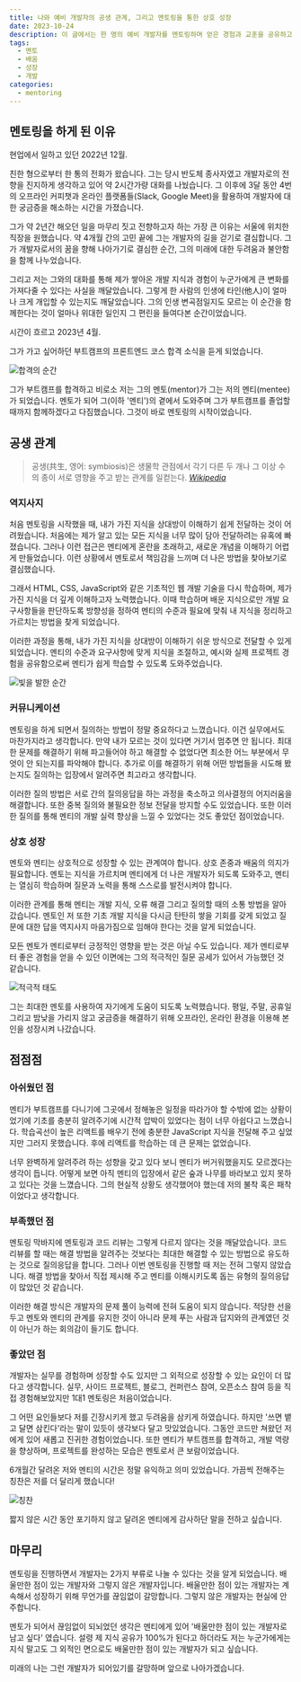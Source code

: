 ```yaml
---
title: 나와 예비 개발자의 공생 관계, 그리고 멘토링을 통한 상호 성장
date: 2023-10-24
description: 이 글에서는 한 명의 예비 개발자를 멘토링하며 얻은 경험과 교훈을 공유하고자 합니다.
tags:
  - 멘토
  - 배움
  - 성장
  - 개발
categories:
  - mentoring
---
```


## 멘토링을 하게 된 이유

현업에서 일하고 있던 2022년 12월.

친한 형으로부터 한 통의 전화가 왔습니다. 그는 당시 반도체 종사자였고 개발자로의 전향을 진지하게 생각하고 있어 약 2시간가량 대화를 나눴습니다. 그 이후에 3달 동안 4번의 오프라인 커피챗과 온라인 플랫폼들(Slack, Google Meet)을 활용하여 개발자에 대한 궁금증을 해소하는 시간을 가졌습니다.

그가 약 2년간 해오던 일을 마무리 짓고 전향하고자 하는 가장 큰 이유는 서울에 위치한 직장을 원했습니다. 약 4개월 간의 고민 끝에 그는 개발자의 길을 걷기로 결심합니다. 그가 개발자로서의 꿈을 향해 나아가기로 결심한 순간, 그의 미래에 대한 두려움과 불안함을 함께 나누었습니다.

그리고 저는 그와의 대화를 통해 제가 쌓아온 개발 지식과 경험이 누군가에게 큰 변화를 가져다줄 수 있다는 사실을 깨달았습니다. 그렇게 한 사람의 인생에 타인(他人)이 얼마나 크게 개입할 수 있는지도 깨달았습니다. 그의 인생 변곡점일지도 모르는 이 순간을 함께한다는 것이 얼마나 위대한 일인지 그 편린을 들여다본 순간이었습니다.

시간이 흐르고 2023년 4월.

그가 가고 싶어하던 부트캠프의 프론트엔드 코스 합격 소식을 듣게 되었습니다.

![합격의 순간](photo01.png)

그가 부트캠프를 합격하고 비로소 저는 그의 멘토(mentor)가 그는 저의 멘티(mentee)가 되었습니다. 멘토가 되어 그(이하 '멘티')의 곁에서 도와주며 그가 부트캠프를 졸업할 때까지 함께하겠다고 다짐했습니다. 그것이 바로 멘토링의 시작이었습니다.

## 공생 관계

> 공생(共生, 영어: symbiosis)은 생물학 관점에서 각기 다른 두 개나 그 이상 수의 종이 서로 영향을 주고 받는 관계를 일컫는다. <cite>[Wikipedia](https://ko.wikipedia.org/wiki/%EA%B3%B5%EC%83%9D)</cite>

### 역지사지

처음 멘토링을 시작했을 때, 내가 가진 지식을 상대방이 이해하기 쉽게 전달하는 것이 어려웠습니다. 처음에는 제가 알고 있는 모든 지식을 너무 많이 담아 전달하려는 유혹에 빠졌습니다. 그러나 이런 접근은 멘티에게 혼란을 초래하고, 새로운 개념을 이해하기 어렵게 만들었습니다. 이런 상황에서 멘토로서 책임감을 느끼며 더 나은 방법을 찾아보기로 결심했습니다.

그래서 HTML, CSS, JavaScript와 같은 기초적인 웹 개발 기술을 다시 학습하며, 제가 가진 지식을 더 깊게 이해하고자 노력했습니다. 이때 학습하며 배운 지식으로만 개발 요구사항들을 판단하도록 방향성을 정하여 멘티의 수준과 필요에 맞춰 내 지식을 정리하고 가르치는 방법을 찾게 되었습니다.

이러한 과정을 통해, 내가 가진 지식을 상대방이 이해하기 쉬운 방식으로 전달할 수 있게 되었습니다. 멘티의 수준과 요구사항에 맞게 지식을 조절하고, 예시와 실제 프로젝트 경험을 공유함으로써 멘티가 쉽게 학습할 수 있도록 도와주었습니다.

![빛을 발한 순간](photo02.png)

### 커뮤니케이션

멘토링을 하게 되면서 질의하는 방법이 정말 중요하다고 느꼈습니다. 이건 실무에서도 마찬가지라고 생각합니다. 만약 내가 모르는 것이 있다면 거기서 멈추면 안 됩니다. 최대한 문제를 해결하기 위해 파고들어야 하고 해결할 수 없었다면 최소한 어느 부분에서 무엇이 안 되는지를 파악해야 합니다. 추가로 이를 해결하기 위해 어떤 방법들을 시도해 봤는지도 질의하는 입장에서 알려주면 최고라고 생각합니다.

이러한 질의 방법은 서로 간의 질의응답을 하는 과정을 축소하고 의사결정의 어지러움을 해결합니다. 또한 중복 질의와 불필요한 정보 전달을 방지할 수도 있었습니다. 또한 이러한 질의를 통해 멘티의 개발 실력 향상을 느낄 수 있었다는 것도 좋았던 점이었습니다.

### 상호 성장

멘토와 멘티는 상호적으로 성장할 수 있는 관계여야 합니다. 상호 존중과 배움의 의지가 필요합니다. 멘토는 지식을 가르치며 멘티에게 더 나은 개발자가 되도록 도와주고, 멘티는 열심히 학습하며 질문과 노력을 통해 스스로를 발전시켜야 합니다.

이러한 관계를 통해 멘티는 개발 지식, 오류 해결 그리고 질의할 때의 소통 방법을 알아갔습니다. 멘토인 저 또한 기초 개발 지식을 다시금 탄탄히 쌓을 기회를 갖게 되었고 질문에 대한 답을 역지사지 마음가짐으로 임해야 한다는 것을 알게 되었습니다.

모든 멘토가 멘티로부터 긍정적인 영향을 받는 것은 아닐 수도 있습니다. 제가 멘티로부터 좋은 경험을 얻을 수 있던 이면에는 그의 적극적인 질문 공세가 있어서 가능했던 것 같습니다.

![적극적 태도](photo03.png)

그는 최대한 멘토를 사용하여 자기에게 도움이 되도록 노력했습니다. 평일, 주말, 공휴일 그리고 밤낮을 가리지 않고 궁금증을 해결하기 위해 오프라인, 온라인 환경을 이용해 본인을 성장시켜 나갔습니다.

## 점점점

### 아쉬웠던 점

멘티가 부트캠프를 다니기에 그곳에서 정해놓은 일정을 따라가야 할 수밖에 없는 상황이었기에 기초를 충분히 알려주기에 시간적 압박이 있었다는 점이 너무 아쉽다고 느꼈습니다. 학습곡선이 높은 리액트를 배우기 전에 충분한 JavaScript 지식을 전달해 주고 싶었지만 그러지 못했습니다. 후에 리액트를 학습하는 데 큰 문제는 없었습니다.

너무 완벽하게 알려주려 하는 성향을 갖고 있다 보니 멘티가 버거워했을지도 모르겠다는 생각이 듭니다. 어떻게 보면 아직 멘티의 입장에서 같은 숲과 나무를 바라보고 있지 못하고 있다는 것을 느꼈습니다. 그의 현실적 상황도 생각했어야 했는데 저의 불착 혹은 패착이었다고 생각합니다.

### 부족했던 점

멘토링 막바지에 멘토링과 코드 리뷰는 그렇게 다르지 않다는 것을 깨달았습니다. 코드 리뷰를 할 때는 해결 방법을 알려주는 것보다는 최대한 해결할 수 있는 방법으로 유도하는 것으로 질의응답을 합니다. 그러나 이번 멘토링을 진행할 때 저는 전혀 그렇지 않았습니다. 해결 방법을 찾아서 직접 제시해 주고 멘티를 이해시키도록 돕는 유형의 질의응답이 많았던 것 같습니다.

이러한 해결 방식은 개발자의 문제 풀이 능력에 전혀 도움이 되지 않습니다. 적당한 선을 두고 멘토와 멘티의 관계를 유지한 것이 아니라 문제 푸는 사람과 답지와의 관계였던 것이 아닌가 하는 회의감이 들기도 합니다.

### 좋았던 점

개발자는 실무를 경험하며 성장할 수도 있지만 그 외적으로 성장할 수 있는 요인이 더 많다고 생각합니다. 실무, 사이드 프로젝트, 블로그, 컨퍼런스 참여, 오픈소스 참여 등을 직접 경험해보았지만 1대1 멘토링은 처음이었습니다.

그 어떤 요인들보다 저를 긴장시키게 했고 두려움을 삼키게 하였습니다. 하지만 '쓰면 뱉고 달면 삼킨다'라는 말이 있듯이 생각보다 달고 맛있었습니다. 그동안 코드만 쳐왔던 저에게 있어 새롭고 진귀한 경험이었습니다. 또한 멘티가 부트캠프를 합격하고, 개발 역량을 향상하며, 프로젝트를 완성하는 모습은 멘토로서 큰 보람이었습니다.

6개월간 달려온 저와 멘티의 시간은 정말 유익하고 의미 있었습니다. 가끔씩 전해주는 칭찬은 저를 더 달리게 했습니다!

![칭찬](photo04.png)

짧지 않은 시간 동안 포기하지 않고 달려온 멘티에게 감사하단 말을 전하고 싶습니다.

## 마무리

멘토링을 진행하면서 개발자는 2가지 부류로 나눌 수 있다는 것을 알게 되었습니다. 배울만한 점이 있는 개발자와 그렇지 않은 개발자입니다. 배울만한 점이 있는 개발자는 계속해서 성장하기 위해 무언가를 끊임없이 갈망합니다. 그렇지 않은 개발자는 현실에 안주합니다.

멘토가 되어서 끊임없이 되뇌었던 생각은 멘티에게 있어 '배울만한 점이 있는 개발자로 남고 싶다' 였습니다. 설령 제 지식 공유가 100%가 된다고 하더라도 저는 누군가에게는 지식 말고도 그 외적인 면으로도 배울만한 점이 있는 개발자가 되고 싶습니다.

미래의 나는 그런 개발자가 되어있기를 갈망하며 앞으로 나아가겠습니다.
